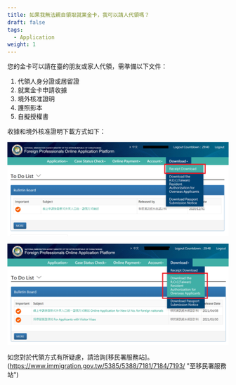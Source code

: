 ```yaml
---
title: 如果我無法親自領取就業金卡，我可以請人代領嗎？
draft: false
tags:
  - Application
weight: 1
---
```

您的金卡可以請在臺的朋友或家人代領，需準備以下文件：

1. 代領人身分證或居留證
2. 就業金卡申請收據
3. 境外核准證明
4. 護照影本
5. 自擬授權書

收據和境外核准證明下載方式如下：

![receipt download](/cms-uploads/receipt-download_eng2.png)

![download resident authorization for overseas applicants](/cms-uploads/download-resident-authorization-for-overseas-applicants.png)

如您對於代領方式有所疑慮，請洽詢[移民署服務站]。(https://www.immigration.gov.tw/5385/5388/7181/7184/7193/ "至移民署服務站")